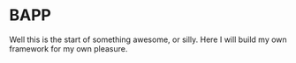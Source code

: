 # BAPP

Well this is the start of something awesome, or silly. Here I will build my own framework for my own pleasure.